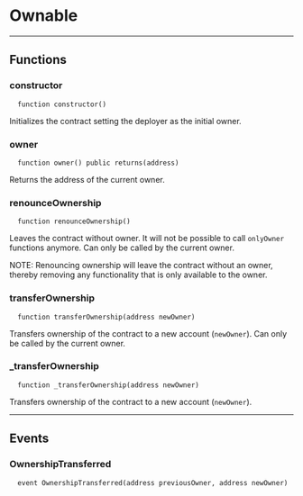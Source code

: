 # Ownable




___

## Functions

### constructor

```solidity
  function constructor()
```

Initializes the contract setting the deployer as the initial owner.



### owner

```solidity
  function owner() public returns(address)
```

Returns the address of the current owner.



### renounceOwnership

```solidity
  function renounceOwnership()
```

Leaves the contract without owner. It will not be possible to call
`onlyOwner` functions anymore. Can only be called by the current owner.

NOTE: Renouncing ownership will leave the contract without an owner,
thereby removing any functionality that is only available to the owner.



### transferOwnership

```solidity
  function transferOwnership(address newOwner)
```

Transfers ownership of the contract to a new account (`newOwner`).
Can only be called by the current owner.



### _transferOwnership

```solidity
  function _transferOwnership(address newOwner)
```

Transfers ownership of the contract to a new account (`newOwner`).




___

## Events

### OwnershipTransferred

```solidity
  event OwnershipTransferred(address previousOwner, address newOwner)
```


